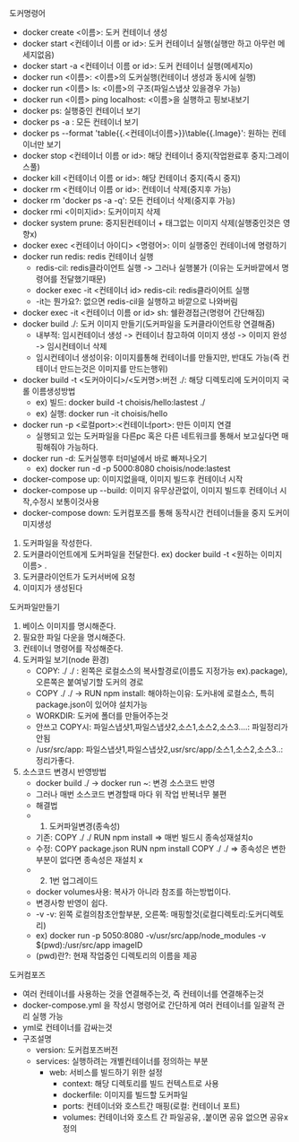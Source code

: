도커명령어
- docker create <이름>: 도커 컨테이너 생성
- docker start <컨테이너 이름 or id>: 도커 컨테이너 실행(실행만 하고 아무런 메세지없음)
- docker start -a <컨테이너 이름 or id>: 도커 컨테이너 실행(메세지o)
- docker run <이름>: <이름>의 도커실행(컨테이너 생성과 동시에 실행)
- docker run <이름> ls: <이름>의 구조(파일스냅샷 있을경우 가능)
- docker run <이름> ping localhost:  <이름>을 실행하고 핑보내보기
- docker ps: 실행중인 컨테이너 보기
- docker ps -a : 모든 컨테이너 보기
- docker ps --format 'table{{.<컨테이너이름>}}\table{{.Image}': 원하는 컨테이너만 보기
- docker stop <컨테이너 이름 or id>: 해당 컨테이너 중지(작업완료후 중지:그레이스풀)
- docker kill <컨테이너 이름 or id>: 해당 컨테이너 중지(즉시 중지)
- docker rm <컨테이너 이름 or id>: 컨테이너 삭제(중지후 가능)
- docker rm 'docker ps -a -q': 모든 컨테이너 삭제(중지후 가능)
- docker rmi <이미지id>: 도커이미지 삭제
- docker system prune: 중지된컨테이너 + 태그없는 이미지 삭제(실행중인것은 영향x)
- docker exec <컨테이너 아이디> <명령어>: 이미 실행중인 컨테이너에 명령하기
- docker run redis: redis 컨테이너 실행
  - redis-cil: redis클라이언트 실행 -> 그러나 실행불가 (이유는 도커바깥에서 명령어를 전달했기때문)
  - docker exec -it <컨테이너 id> redis-cil: redis클라이어트 실행
  - -it는 뭔가요?: 없으면 redis-cil을 실행하고 바깥으로 나와버림
- docker exec -it <컨테이너 이름 or id> sh: 쉘환경접근(명령어 간단해짐)
- docker build ./: 도커 이미지 만들기(도커파일을 도커클라이언트랑 연결해줌)
  - 내부적: 임시컨테이너 생성 -> 컨테이너 참고하여 이미지 생성 -> 이미지 완성 -> 임시컨테이너 삭제
  - 임시컨테이너 생성이유: 이미지를통해 컨테이너를 만들지만, 반대도 가능(즉 컨테이너 만드는것은 이미지를 만드는행위)
- docker build -t <도커아이디>/<도커명>:버전 ./: 해당 디렉토리에 도커이미지 국롤 이름생성방법
  - ex) 빌드: docker build -t choisis/hello:lastest ./
  - ex) 실행: docker run -it choisis/hello
- docker run -p <로컬port>:<컨테이너port>: 만든 이미지 연결
   - 실행되고 있는 도커파일을 다른pc 혹은 다른 네트워크를 통해서 보고싶다면 매핑해줘야 가능하다.
- docker run -d: 도커실행후 터미널에서 바로 빠져나오기
   - ex) docker run -d -p 5000:8080 choisis/node:lastest
- docker-compose up: 이미지없을때, 이미지 빌드후 컨테이너 시작
- docker-compose up --build: 이미지 유무상관없이, 이미지 빌드후 컨테이너 시작,수정시 보통이것사용
- docker-compose down: 도커컴포즈를 통해 동작시간 컨테이너들을 중지
도커이미지생성
1. 도커파일을 작성한다.
2. 도커클라이언트에게 도커파일을 전달한다. ex) docker build -t <원하는 이미지 이름> .
3. 도커클라이언트가 도커서버에 요청
4. 이미지가 생성된다

도커파일만들기
1. 베이스 이미지를 명시해준다.
2. 필요한 파일 다운을 명시해준다.
3. 컨테이너 명령어를 작성해준다.
4. 도커파일 보기(node 환경)
   - COPY: ./ ./ : 왼쪽은 로컬소스의 복사할경로(이름도 지정가능 ex).package), 오른쪽은 붙여넣기할 도커의 경로
    - COPY ./ ./ -> RUN npm install: 해야하는이유: 도커내에 로컬소스, 특히 package.json이 있어야 설치가능
   - WORKDIR: 도커에 폴더를 만들어주는것
    - 안쓰고 COPY시: 파일스냅샷1,파일스냅샷2,소스1,소스2,소스3....: 파일정리가안됨
    - /usr/src/app: 파일스냅샷1,파일스냅샷2,usr/src/app/소스1,소스2,소스3..: 정리가좋다.
5. 소스코드 변경시 반영방법
   - docker build ./ -> docker run ~: 변경 소스코드 반영
   - 그러나 매번 소스코드 변경할때 마다 위 작업 반복너무 불편
   - 해결법
    - 1. 도커파일변경(종속성)
     - 기존: COPY ./ ./ RUN npm install => 매번 빌드시 종속성재설치o
     - 수정: COPY package.json RUN npm install COPY ./ ./ => 종속성은 변한부분이 없다면 종속성은 재설치 x
    - 2. 1번 업그레이드
     - docker volumes사용: 복사가 아니라 참조를 하는방법이다.
     - 변경사항 반영이 쉽다.
     - -v -v: 왼쪽 로컬의참초안할부분, 오른쪽: 매핑할것(로컬디렉토리:도커디렉토리)
     - ex) docker run -p 5050:8080 -v/usr/src/app/node_modules -v $(pwd):/usr/src/app imageID
     - (pwd)란?: 현재 작업중인 디렉토리의 이름을 제공

도커컴포즈
 - 여러 컨테이너를 사용하는 것을 연결해주는것, 즉 컨테이너를 연결해주는것
 - docker-compose.yml 을 작성시 명령어로 간단하게 여러 컨테이너를 일괄적 관리 실행 가능
 - yml로 컨테이너를 감싸는것
 - 구조설명
   - version: 도커컴포즈버전
   - services: 실행하려는 개별컨테이너를 정의하는 부분
     - web: 서비스를 빌드하기 위한 설정
       - context: 해당 디렉토리를 빌드 컨텍스트로 사용
       - dockerfile: 이미지를 빌드할 도커파일
       - ports: 컨테이너와 호스트간 매핑(로컬: 컨테이너 포트)
       - volumes: 컨테이너와 호스트 간 파일공유, .붙이면 공유 없으면 공유x정의

